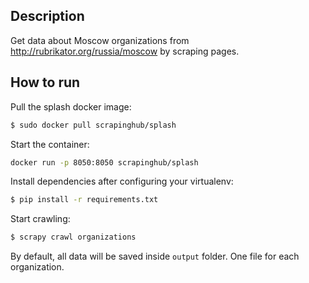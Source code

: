 ## Description

Get data about Moscow organizations from http://rubrikator.org/russia/moscow by scraping pages.

## How to run

Pull the splash docker image:

```bash
$ sudo docker pull scrapinghub/splash
```

Start the container:

```bash
docker run -p 8050:8050 scrapinghub/splash
```

Install dependencies after configuring your virtualenv:

```bash
$ pip install -r requirements.txt
```

Start crawling:

```bash
$ scrapy crawl organizations
```

By default, all data will be saved inside `output` folder. One file for each organization.
